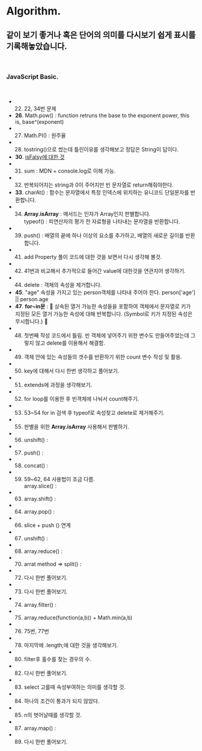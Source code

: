 # Algorithm.

## 같이 보기 좋거나 혹은 단어의 의미를 다시보기 쉽게 표시를 기록해놓았습니다.

<br/>

### **JavaScript Basic**.

<br/>

- 22. 22, 34번 문제
- **26**. Math.pow() : function retruns the base to the exponent power, this is, base^(exponent)
- 27. Math.PI() : 원주율
- 28. tostring()으로 썼는데 틀린이유를 생각해보고 정답은 String이 답이다.
- **30**. [isFalsy에 대한 것](https://developer.mozilla.org/ko/docs/Glossary/Falsy)
- 31. sum : MDN + console.log로 이해 가능.
- 32. 반복되어지는 string과 0이 주어지만 빈 문자열로 return해줘야한다.
- **33**. charAt() : 함수는 문자열에서 특정 인덱스에 위치하는 유니코드 단일문자를 반환합니다. 
- 34. **Array.isArray** : 메서드는 인자가 Array인지 판별합니다.  
      typeof() : 피연산자의 평가 전 자료형을 나타내는 문자열을 반환합니다.
- 39. push() : 배열의 끝에 하나 이상의 요소를 추가하고, 배열의 새로운 길이를 반환합니다.
- 41. add Property 풀이 코드에 대한 것을 보면서 다시 생각해 볼것.
- 42. 41번과 비교해서 추가적으로 들어간 value에 대한것을 연관지어 생각하기.
- 44. delete : 객체의 속성을 제거합니다.
- **45**. "age" 속성을 가지고 있는 person객체를 나타내 주어야 한다. person['age'] || person.age
- **47**. **for~in문** : 🙉 상속된 열거 가능한 속성들을 포함하여 객체에서 문자열로 키가 지정된 모든 열거 가능한 속성에 대해 반복합니다. (Symbol로 키가 지정된 속성은 무시합니다.) 🙉
- 48. 첫번째 작성 코드에서 틀림. 빈 객체에 넣어주기 위한 변수도 만들어주었는데 그렇지 않고 delete를 이용해서 해결함. 
- 49. 객체 안에 있는 속성들의 갯수를 반환하기 위한 count 변수 작성 및 활용.
- 50. key에 대해서 다시 한번 생각하고 풀어보기.
- 51. extends에 과정을 생각해보기.
- 52. for loop를 이용한 후 빈객체에 나눠서 count해주기.
- 53. 53~54 for in 검색 후 typeof로 속성찾고 delete로 제거해주기.
- 55. 판별을 위한 **Array.isArray** 사용해서 판별하기. 
- 56. unshift() :
- 57. push() :
- 58. concat() :
- 59. 59~62, 64 사용법이 조금 다름.  
      array.slice() :
- 63. array.shift() : 
- 64. array.pop() :
- 66. slice + push () 연계
- 67. unshift() :
- 68. array.reduce() :
- 70. arrat method => split() : 
- 72. 다시 한번 풀어보기.
- 73. 다시 한번 풀어보기.
- 74. array.filter() : 
- 75. array.reduce(function(a,b)) + Math.min(a,b)
- 76. 75번, 77번 
- 78. 마지막에 .length;에 대한 것을 생각해보기.
- 80. filter후 홀수를 찾는 경우의 수.
- 82. 다시 한번 풀어보기.
- 83. select 고를때 속성부여하는 의미를 생각할 것.
- 84. 하나의 조건이 통과가 되지 않았다.
- 85. n의 벗어날때를 생각할 것.
- 87. array.map() :
- 89. 다시 한번 풀어보기.